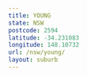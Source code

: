 ```yaml
---
title: YOUNG
state: NSW
postcode: 2594
latitude: -34.231083
longitude: 148.10732
url: /nsw/young/
layout: suburb
---
```

